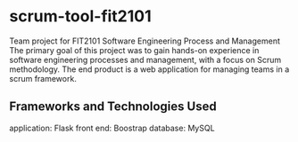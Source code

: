 # scrum-tool-fit2101
Team project for FIT2101 Software Engineering Process and Management
The primary goal of this project was to gain hands-on experience in software engineering processes and management, with a focus on Scrum methodology.
The end product is a web application for managing teams in a scrum framework.
## Frameworks and Technologies Used
application: Flask
front end: Boostrap
database: MySQL
